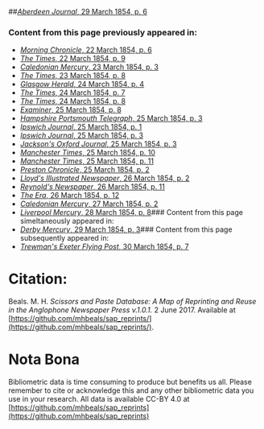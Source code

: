 ##[*Aberdeen Journal*, 29 March 1854, p. 6](https://mhbeals.github.io/sap_html/Aberdeen-Journal/Aberdeen-Journal-29-March-1854-p-6)

### Content from this page previously appeared in:
+ [*Morning Chronicle*, 22 March 1854, p. 6](https://mhbeals.github.io/sap_html/Morning-Chronicle/Morning-Chronicle-22-March-1854-p-6)
+ [*The Times*, 22 March 1854, p. 9](https://mhbeals.github.io/sap_html/The-Times/The-Times-22-March-1854-p-9)
+ [*Caledonian Mercury*, 23 March 1854, p. 3](https://mhbeals.github.io/sap_html/Caledonian-Mercury/Caledonian-Mercury-23-March-1854-p-3)
+ [*The Times*, 23 March 1854, p. 8](https://mhbeals.github.io/sap_html/The-Times/The-Times-23-March-1854-p-8)
+ [*Glasgow Herald*, 24 March 1854, p. 4](https://mhbeals.github.io/sap_html/Glasgow-Herald/Glasgow-Herald-24-March-1854-p-4)
+ [*The Times*, 24 March 1854, p. 7](https://mhbeals.github.io/sap_html/The-Times/The-Times-24-March-1854-p-7)
+ [*The Times*, 24 March 1854, p. 8](https://mhbeals.github.io/sap_html/The-Times/The-Times-24-March-1854-p-8)
+ [*Examiner*, 25 March 1854, p. 8](https://mhbeals.github.io/sap_html/Examiner/Examiner-25-March-1854-p-8)
+ [*Hampshire Portsmouth Telegraph*, 25 March 1854, p. 3](https://mhbeals.github.io/sap_html/Hampshire-Portsmouth-Telegraph/Hampshire-Portsmouth-Telegraph-25-March-1854-p-3)
+ [*Ipswich Journal*, 25 March 1854, p. 1](https://mhbeals.github.io/sap_html/Ipswich-Journal/Ipswich-Journal-25-March-1854-p-1)
+ [*Ipswich Journal*, 25 March 1854, p. 3](https://mhbeals.github.io/sap_html/Ipswich-Journal/Ipswich-Journal-25-March-1854-p-3)
+ [*Jackson's Oxford Journal*, 25 March 1854, p. 3](https://mhbeals.github.io/sap_html/Jackson's-Oxford-Journal/Jackson's-Oxford-Journal-25-March-1854-p-3)
+ [*Manchester Times*, 25 March 1854, p. 10](https://mhbeals.github.io/sap_html/Manchester-Times/Manchester-Times-25-March-1854-p-10)
+ [*Manchester Times*, 25 March 1854, p. 11](https://mhbeals.github.io/sap_html/Manchester-Times/Manchester-Times-25-March-1854-p-11)
+ [*Preston Chronicle*, 25 March 1854, p. 2](https://mhbeals.github.io/sap_html/Preston-Chronicle/Preston-Chronicle-25-March-1854-p-2)
+ [*Lloyd's Illustrated Newspaper*, 26 March 1854, p. 2](https://mhbeals.github.io/sap_html/Lloyd's-Illustrated-Newspaper/Lloyd's-Illustrated-Newspaper-26-March-1854-p-2)
+ [*Reynold's Newspaper*, 26 March 1854, p. 11](https://mhbeals.github.io/sap_html/Reynold's-Newspaper/Reynold's-Newspaper-26-March-1854-p-11)
+ [*The Era*, 26 March 1854, p. 12](https://mhbeals.github.io/sap_html/The-Era/The-Era-26-March-1854-p-12)
+ [*Caledonian Mercury*, 27 March 1854, p. 2](https://mhbeals.github.io/sap_html/Caledonian-Mercury/Caledonian-Mercury-27-March-1854-p-2)
+ [*Liverpool Mercury*, 28 March 1854, p. 8](https://mhbeals.github.io/sap_html/Liverpool-Mercury/Liverpool-Mercury-28-March-1854-p-8)### Content from this page simeltaneously appeared in:
+ [*Derby Mercury*, 29 March 1854, p. 3](https://mhbeals.github.io/sap_html/Derby-Mercury/Derby-Mercury-29-March-1854-p-3)### Content from this page subsequently appeared in:
+ [*Trewman's Exeter Flying Post*, 30 March 1854, p. 7](https://mhbeals.github.io/sap_html/Trewman's-Exeter-Flying-Post/Trewman's-Exeter-Flying-Post-30-March-1854-p-7)
                    
# Citation: 

Beals. M. H. *Scissors and Paste Database: A Map of Reprinting and Reuse in the Anglophone Newspaper Press v.1.0.1.* 2 June 2017. Available at [https://github.com/mhbeals/sap_reprints/](https://github.com/mhbeals/sap_reprints/). 
                    
# Nota Bona

Bibliometric data is time consuming to produce but benefits us all. Please remember to cite or acknowledge this and any other bibliometric data you use in your research. All data is available CC-BY 4.0 at [https://github.com/mhbeals/sap_reprints](https://github.com/mhbeals/sap_reprints)